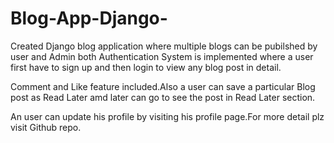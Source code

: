 # Blog-App-Django-

 Created Django blog application where multiple blogs can be pubilshed by user and Admin both
 Authentication System is implemented where a user first have to sign up and then login to view any blog post in detail.
 
 
Comment and Like feature included.Also a user can save a particular Blog post as Read Later amd later can go to
see the post in Read Later section.

An user can update his profile by visiting his profile page.For more detail plz visit Github repo.
